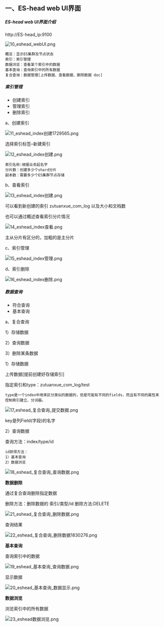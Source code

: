 ## 一、ES-head web UI界面

##### **ES-head web UI界面介绍**

http://ES-head_ip:9100

![10_eshead_webUI.png](https://www.zutuanxue.com:8000/static/media/images/2020/10/6/1601976096817.png)

```
概览：显示ES集群及节点状态
索引：索引管理
数据浏览：查看某个索引中的数据
基本查询：查询索引中的所有数据
复合查询：数据管理[上传数据、查看数据、删除数据 doc]
```

##### **索引管理**

- 创建索引
- 管理索引
- 删除索引

a、创建索引

![11_eshead_index创建1729565.png](https://www.zutuanxue.com:8000/static/media/images/2020/10/6/1601976114109.png)

选择索引标签–新建索引

![12_eshead_index创建.png](https://www.zutuanxue.com:8000/static/media/images/2020/10/6/1601976152442.png)

```
索引名称:根据业务起名字
分片数：创建多少个shard分片
副本数：需要多少个ES集群节点存储
```

b、查看索引

![13_eshead_index创建.png](https://www.zutuanxue.com:8000/static/media/images/2020/10/6/1601976222734.png)

可以看到新创建的索引 zutuanxue_com_log 以及大小和文档数

也可以通过概述查看索引分片情况

![14_eshead_index查看.png](https://www.zutuanxue.com:8000/static/media/images/2020/10/6/1601976236172.png)

主从分片有区分的，加粗的是主分片

c、索引管理

![15_eshead_index管理.png](https://www.zutuanxue.com:8000/static/media/images/2020/10/6/1601976261727.png)

d、索引删除

![16_eshead_index删除.png](https://www.zutuanxue.com:8000/static/media/images/2020/10/6/1601976285003.png)

##### **数据查询**

- 符合查询
- 基本查询

a、复合查询

 1）存储数据

 2）查询数据

 3）删除某条数据

1）存储数据

上传数据[提前创建好存储索引]

指定索引和type：zutuanxue_com_log/test

```
type是一个index中用来区分类似的数据的，但是可能有不同的fields，而且有不同的属性来控制索引建立、分词器。
```

![17_eshead_复合查询_提交数据.png](https://www.zutuanxue.com:8000/static/media/images/2020/10/6/1601976302432.png)

key是列Field(字段)的名字

2）查询数据

查询方法：index/type/id

```
id获得方法：
1）基本查询
2）数据浏览
```

![18_eshead_复合查询_查询数据.png](https://www.zutuanxue.com:8000/static/media/images/2020/10/6/1601976323265.png)

**数据删除**

通过复合查询删除指定数据

删除方法：删除数据的 索引/类型/id 删除方法:DELETE

![21_eshead_复合查询_删除数据.png](https://www.zutuanxue.com:8000/static/media/images/2020/10/6/1601976342235.png)

查询结果

![22_eshead_复合查询_删除数据1830276.png](https://www.zutuanxue.com:8000/static/media/images/2020/10/6/1601976392933.png)

**基本查询**

查询索引中的数据

![19_eshead_基本查询_查询数据.png](https://www.zutuanxue.com:8000/static/media/images/2020/10/6/1601976411566.png)

显示数据



![20_eshead_基本查询_数据显示.png](https://www.zutuanxue.com:8000/static/media/images/2020/10/6/1601976431959.png)

**数据浏览**

浏览索引中的所有数据

![23_eshead数据浏览.png](https://www.zutuanxue.com:8000/static/media/images/2020/10/6/1601976447902.png)